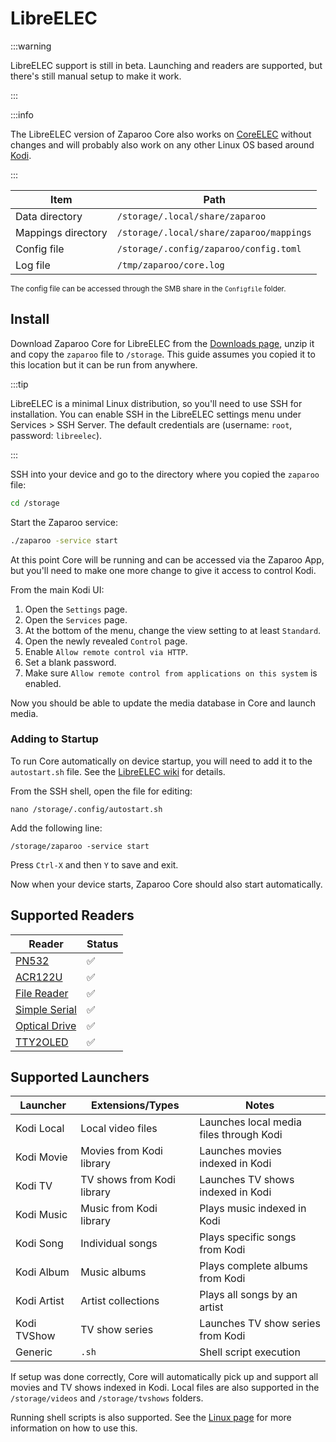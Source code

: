 # LibreELEC

:::warning

LibreELEC support is still in beta. Launching and readers are supported, but there's still manual setup to make it work.

:::

:::info

The LibreELEC version of Zaparoo Core also works on [CoreELEC](https://coreelec.org/) without changes and will probably also work on any other Linux OS based around [Kodi](https://kodi.tv/).

:::

| Item               | Path                                     |
|--------------------|------------------------------------------|
| Data directory     | `/storage/.local/share/zaparoo`          |
| Mappings directory | `/storage/.local/share/zaparoo/mappings` |
| Config file        | `/storage/.config/zaparoo/config.toml`   |
| Log file           | `/tmp/zaparoo/core.log`                  |

<small>The config file can be accessed through the SMB share in the `Configfile` folder.</small>

## Install

Download Zaparoo Core for LibreELEC from the [Downloads page](/downloads/), unzip it and copy
the `zaparoo` file to `/storage`. This guide assumes you copied it to this location but it can be run from anywhere.

:::tip

LibreELEC is a minimal Linux distribution, so you'll need to use SSH for installation. You can enable SSH in the LibreELEC settings menu under Services > SSH Server. The default credentials are (username: `root`, password: `libreelec`).

:::

SSH into your device and go to the directory where you copied the `zaparoo` file:

```bash
cd /storage
```

Start the Zaparoo service:

```bash
./zaparoo -service start
```

At this point Core will be running and can be accessed via the Zaparoo App, but you'll need to make one more change to give it access to control Kodi.

From the main Kodi UI:

1. Open the `Settings` page.
2. Open the `Services` page.
3. At the bottom of the menu, change the view setting to at least `Standard`.
4. Open the newly revealed `Control` page.
5. Enable `Allow remote control via HTTP`.
6. Set a blank password.
7. Make sure `Allow remote control from applications on this system` is enabled.

Now you should be able to update the media database in Core and launch media.

### Adding to Startup

To run Core automatically on device startup, you will need to add it to the `autostart.sh` file. See the [LibreELEC wiki](https://wiki.libreelec.tv/configuration/startup-shutdown) for details.

From the SSH shell, open the file for editing:

`nano /storage/.config/autostart.sh`

Add the following line:

`/storage/zaparoo -service start`

Press `Ctrl-X` and then `Y` to save and exit.

Now when your device starts, Zaparoo Core should also start automatically.

## Supported Readers

| Reader                                          | Status |
|-------------------------------------------------|--------|
| [PN532](/docs/core/drivers#pn532)               | ✅      |
| [ACR122U](/docs/core/drivers#acr122u-usb)       | ✅      |
| [File Reader](/docs/core/drivers#file)          | ✅      |
| [Simple Serial](/docs/core/drivers#simple-serial) | ✅      |
| [Optical Drive](/docs/core/drivers#optical-drive) | ✅      |
| [TTY2OLED](/docs/core/drivers#tty2oled)         | ✅      |

## Supported Launchers

| Launcher | Extensions/Types | Notes |
|----------|-----------------|-------|
| Kodi Local | Local video files | Launches local media files through Kodi |
| Kodi Movie | Movies from Kodi library | Launches movies indexed in Kodi |
| Kodi TV | TV shows from Kodi library | Launches TV shows indexed in Kodi |
| Kodi Music | Music from Kodi library | Plays music indexed in Kodi |
| Kodi Song | Individual songs | Plays specific songs from Kodi |
| Kodi Album | Music albums | Plays complete albums from Kodi |
| Kodi Artist | Artist collections | Plays all songs by an artist |
| Kodi TVShow | TV show series | Launches TV show series from Kodi |
| Generic | `.sh` | Shell script execution |

If setup was done correctly, Core will automatically pick up and support all movies and TV shows indexed in Kodi. Local files are also supported in the `/storage/videos` and `/storage/tvshows` folders.

Running shell scripts is also supported. See the [Linux page](./linux.mdx#supported-launchers) for more information on how to use this.
